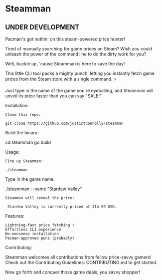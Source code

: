 # Steamman
## UNDER DEVELOPMENT

Pacman's got nothin' on this steam-powered price hunter!

Tired of manually searching for game prices on Steam?  Wish you could unleash the power of the command line to do the dirty work for you?

Well, buckle up, 'cause Steamman is here to save the day!

This little CLI tool packs a mighty punch, letting you instantly fetch game prices from the Steam store with a single command. ⚡️

Just type in the name of the game you're eyeballing, and Steamman will unveil its price faster than you can say "SALE!"

Installation:

    Clone this repo:

    git clone https://github.com/justintconnolly/steamman

Build the binary:

cd steamman
go build

Usage:

    Fire up Steamman:

    ./steamman

Type in the game name:

./steamman --name "Stardew Valley"

    Steamman will reveal the price:

     Stardew Valley is currently priced at $14.99 USD. 

Features:

    Lightning-fast price fetching ⚡️
    Effortless CLI experience
    No-nonsense installation
    Pacman-approved puns (probably)

Contributing:

Steamman welcomes all contributions from fellow price-savvy gamers! Check out the Contributing Guidelines: CONTRIBUTING.md to get started.

Now go forth and conquer those game deals, you savvy shopper!